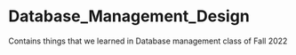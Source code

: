 # Database_Management_Design
Contains things that we learned in Database management class of Fall 2022 
